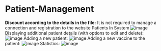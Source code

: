# Patient-Management
**Discount according to the details in the file:** 
It is not required to manage a connection and registration to the website
Patients In System
![image](https://github.com/MichalAbargel/Patient-Management/assets/73194579/98e5f930-9586-463a-beb3-a4735fa5a51a)
Displaying additional patient details (with options to edit and delete):
![image](https://github.com/MichalAbargel/Patient-Management/assets/73194579/13c9c698-6705-4af2-9ef7-3407f474261a)
Adding a new patient:
![image](https://github.com/MichalAbargel/Patient-Management/assets/73194579/48bcdbb4-9980-4049-9211-8a907811330a)
Adding a new vaccine to the patient:
![image](https://github.com/MichalAbargel/Patient-Management/assets/73194579/953051b6-8fea-4dd1-8ac4-82da5b59d10d)
Statistics:
![image](https://github.com/MichalAbargel/Patient-Management/assets/73194579/1f1b3b78-af77-444c-968e-f1596cae5750)
